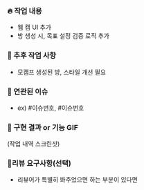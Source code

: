 ### 🔥 작업 내용
- 웹 캠 UI 추가
- 방 생성 시, 목표 설정 검증 로직 추가

### 🤔 추후 작업 사항
- 모캠프 생성된 방, 스타일 개선 필요

### 🔗 연관된 이슈
- ex) #이슈번호, #이슈번호

### 📸 구현 결과 or 기능 GIF
(작업 내역 스크린샷)

### 💬리뷰 요구사항(선택)
- 리뷰어가 특별히 봐주었으면 하는 부분이 있다면
